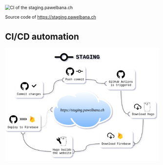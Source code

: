 ![CI of the staging.pawelbana.ch](https://github.com/pawlobanano/pawelbana.ch/workflows/CI%20of%20the%20staging.pawelbana.ch/badge.svg?branch=STAGING)

Source code of https://staging.pawelbana.ch

# CI/CD automation
![Automation flow graph](personal-website-ci-staging.png "Continous -Integration, -Delivery, -Deployment on www.staging.pawelbana.ch")
